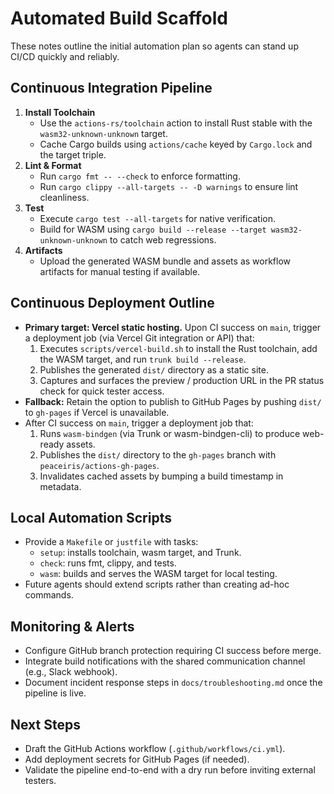 # Automated Build Scaffold

These notes outline the initial automation plan so agents can stand up CI/CD quickly and reliably.

## Continuous Integration Pipeline
1. **Install Toolchain**
   - Use the `actions-rs/toolchain` action to install Rust stable with the `wasm32-unknown-unknown` target.
   - Cache Cargo builds using `actions/cache` keyed by `Cargo.lock` and the target triple.
2. **Lint & Format**
   - Run `cargo fmt -- --check` to enforce formatting.
   - Run `cargo clippy --all-targets -- -D warnings` to ensure lint cleanliness.
3. **Test**
   - Execute `cargo test --all-targets` for native verification.
   - Build for WASM using `cargo build --release --target wasm32-unknown-unknown` to catch web regressions.
4. **Artifacts**
   - Upload the generated WASM bundle and assets as workflow artifacts for manual testing if available.

## Continuous Deployment Outline
- **Primary target: Vercel static hosting.** Upon CI success on `main`, trigger a deployment job (via Vercel Git integration or API) that:
  1. Executes `scripts/vercel-build.sh` to install the Rust toolchain, add the WASM target, and run `trunk build --release`.
  2. Publishes the generated `dist/` directory as a static site.
  3. Captures and surfaces the preview / production URL in the PR status check for quick tester access.
- **Fallback:** Retain the option to publish to GitHub Pages by pushing `dist/` to `gh-pages` if Vercel is unavailable.
- After CI success on `main`, trigger a deployment job that:
  1. Runs `wasm-bindgen` (via Trunk or wasm-bindgen-cli) to produce web-ready assets.
  2. Publishes the `dist/` directory to the `gh-pages` branch with `peaceiris/actions-gh-pages`.
  3. Invalidates cached assets by bumping a build timestamp in metadata.

## Local Automation Scripts
- Provide a `Makefile` or `justfile` with tasks:
  - `setup`: installs toolchain, wasm target, and Trunk.
  - `check`: runs fmt, clippy, and tests.
  - `wasm`: builds and serves the WASM target for local testing.
- Future agents should extend scripts rather than creating ad-hoc commands.

## Monitoring & Alerts
- Configure GitHub branch protection requiring CI success before merge.
- Integrate build notifications with the shared communication channel (e.g., Slack webhook).
- Document incident response steps in `docs/troubleshooting.md` once the pipeline is live.

## Next Steps
- Draft the GitHub Actions workflow (`.github/workflows/ci.yml`).
- Add deployment secrets for GitHub Pages (if needed).
- Validate the pipeline end-to-end with a dry run before inviting external testers.
